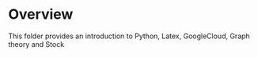 # Overview
This folder provides an introduction to Python, Latex, GoogleCloud, Graph theory and Stock
